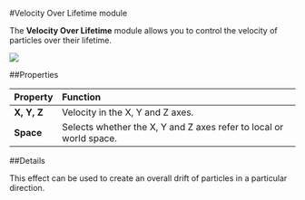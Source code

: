 #Velocity Over Lifetime module

The __Velocity Over Lifetime__ module allows you to control the velocity of particles over their lifetime.

![](../uploads/Main/PartSysVelOverLifeInsp.png)

##Properties

|**Property** |**Function** |
|:---|:---|
|__X, Y, Z__ |Velocity in the X, Y and Z axes. |
|__Space__ |Selects whether the X, Y and Z axes refer to local or world space. |

##Details

This effect can be used to create an overall drift of particles in a particular direction.
